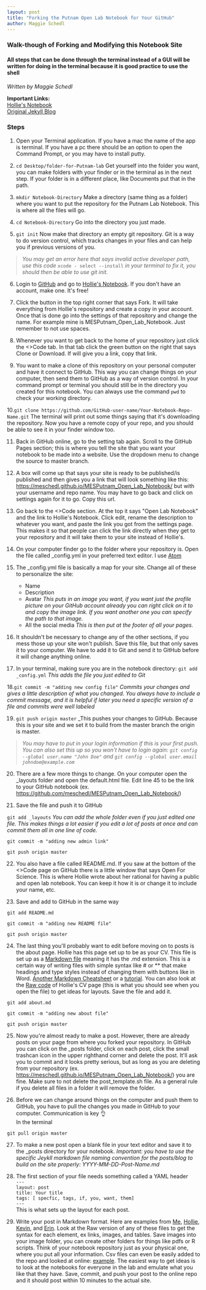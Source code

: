 ```yaml
---
layout: post
title: "Forking the Putnam Open Lab Notebook for Your GitHub"
author: Maggie Schedl
---
```



### Walk-though of Forking and Modifying this Notebook Site  
#### All steps that can be done through the terminal instead of a GUI will be written for doing in the terminal because it is good practice to use the shell  
_Written by Maggie Schedl_


**Important Links:**  
[Hollie's Notebook](https://github.com/hputnam/Putnam_Lab_Notebook)  
[Original Jekyll Blog](https://github.com/barryclark/jekyll-now)

### Steps

1. Open your Terminal application. If you have a mac the name of the app is terminal. If you have a pc there should be an option to open the Command Prompt, or you may have to install putty.

2. `cd Desktop/folder-for-Putnam-lab` Get yourself into the folder you want, you can make folders with your finder or in the terminal as in the next step. If your folder is in a different place, like Documents put that in the path.

3. `mkdir Notebook-Directory` Make a directory (same thing as a folder) where you want to put the repository for the Putnam Lab Notebook. This is where all the files will go.

4. `cd Notebook-Directory` Go into the directory you just made.

5. `git init` Now make that directory an empty git repository. Git is a way to do version control, which tracks changes in your files and can help you if previous versions of you.

> _You may get an error here that says invalid active developer path, use this code_ `xcode - select --install` _in your terminal to fix it, you should then be able to use git init._

6. Login to [GitHub](https://github.com/) and go to [Hollie's Notebook](https://github.com/hputnam/Putnam_Lab_Notebook). If you don't have an account, make one. It's free!

7. Click the button in the top right corner that says Fork. It will take everything from Hollie's repository and create a copy in your account. Once that is done go into the settings of that repository and change the name. For example mine is MESPutnam_Open_Lab_Notebook. Just remember to not use spaces.

8. Whenever you want to get back to the home of your repository just click the <>Code tab. In that tab click the green button on the right that says Clone or Download. If will give you a link, copy that link.

9. You want to make a clone of this repository on your personal computer and have it connect to GitHub. This way you can change things on your computer, then send them to GitHub as a way of version control. In your command prompt or terminal you should still be in the directory you created for this notebook. You can always use the command `pwd` to check your working directory.

10.`git clone https://github.com/GitHub-user-name/Your-Notebook-Repo-Name.git` The terminal will print out some things saying that it's downloading the repository. Now you have a remote copy of your repo, and you should be able to see it in your finder window too.

11. Back in GitHub online, go to the setting tab again. Scroll to the GitHub Pages section; this is where you tell the site that you want your notebook to be made into a website. Use the dropdown menu to change the source to master branch.

12. A box will come up that says your site is ready to be published/is published and then gives you a link that will look something like this: https://meschedl.github.io/MESPutnam_Open_Lab_Notebook/ but with your username and repo name. You may have to go back and click on settings again for it to go. Copy this url.

13. Go back to the <>Code section.  At the top it says "Open Lab Notebook" and the link to Hollie's Notebook. Click edit, rename the description to whatever you want, and paste the link you got from the settings page. This makes it so that people can click the link directly when they get to your repository and it will take them to your site instead of Hollie's.

14. On your computer finder go to the folder where your repository is. Open the file called _config.yml in your preferred text editor. I use [Atom](https://atom.io/)

15. The _config.yml file is basically a map for your site. Change all of these to personalize the site:
    - Name
    - Description
    - Avatar _This puts in an image you want, if you want just the profile picture on your GitHub account already you can right click on it to and copy the image link. If you want another one you can specify the path to that image._
    - All the social media _This is then put at the footer of all your pages._

16. It shouldn't be necessary to change any of the other sections, if you mess those up your site won't publish. Save this file, but that only saves it to your computer. We have to add it to Git and send it to GitHub before it will change anything online.

17. In your terminal, making sure you are in the notebook directory:
`git add _config.yml` _This adds the file you just edited to Git_

18.`git commit -m "adding new config file"` _Commits your changes and gives a little description of what you changed. You always have to include a commit message, and it is helpful if later you need a specific version of a file and commits were well labeled_

19. `git push origin master` _This pushes your changes to GitHub. Because this is your site and we set it to build from the master branch the origin is master.

> _You may have to put in your login information if this is your first push. You can also set this up so you won't have to login again: `git config --global user.name "John Doe"` and `git config --global user.email johndoe@example.com`_

20. There are a few more things to change. On your computer open the _layouts folder and open the default.html file. Edit line 45 to be the link to your GitHub notebook (ex. https://github.com/meschedl/MESPutnam_Open_Lab_Notebook/)

21. Save the file and push it to GitHub

`git add _layouts` _You can add the whole folder even if you just edited one file. This makes things a lot easier if you edit a lot of posts at once and can commit them all in one line of code._

`git commit -m "adding new admin link"`

`git push origin master`

22. You also have a file called README.md. If you saw at the bottom of the <>Code page on GitHub there is a little window that says Open For Science. This is where Hollie wrote about her rational for having a public and open lab notebook. You can keep it how it is or change it to include your  name, etc.

23. Save and add to GitHub in the same way  

`git add README.md`

`git commit -m "adding new README file"`

`git push origin master`

24. The last thing you'll probably want to edit before moving on to posts is the about page. Hollie has this page set up to be as your CV. This file is set up as a [Markdown file](https://guides.github.com/features/mastering-markdown/) meaning it has the .md extension. This is a certain way of writing files with simple syntax like # or ** that make headings and type styles instead of changing them with buttons like in Word. [Another Markdown Cheatsheet](https://github.com/adam-p/markdown-here/wiki/Markdown-Cheatsheet) or a [tutorial](https://www.markdowntutorial.com/). You can also look at the [Raw code](https://raw.githubusercontent.com/hputnam/Putnam_Lab_Notebook/master/about.md) of Hollie's CV page (this is what you should see when you open the file) to get ideas for layouts. Save the file and add it.

`git add about.md`

`git commit -m "adding new about file"`

`git push origin master`

25. Now you're almost ready to make a post. However, there are already posts on your page from where you forked your repository. In GitHub you can click on the _posts folder, click on each post, click the small trashcan icon in the upper righthand corner and delete the post. It'll ask you to commit and it looks pretty serious, but as long as you are deleting from your repository (ex. https://meschedl.github.io/MESPutnam_Open_Lab_Notebook/) you are fine. Make sure to not delete the post_template.sh file. As a general rule if you delete all files in a folder it will remove the folder.

26. Before we can change around things on the computer and push them to GitHub, you have to pull the changes you made in GitHub to your computer. Communication is key 👌   
In the terminal

`git pull origin master`

27. To make a new post open a blank file in your text editor and save it to the _posts directory for your notebook. _Important: you have to use the specific Jeykll markdown file naming convention for the posts/blog to build on the site properly: YYYY-MM-DD-Post-Name.md_

28. The first section of your file needs something called a YAML header  
`---`  
`layout: post`  
`title: Your title`    
`tags: [ specfic, tags, if, you, want, them]`  
`---`  
This is what sets up the layout for each post.

29. Write your post in Markdown format. Here are examples from [Me](https://meschedl.github.io/MESPutnam_Open_Lab_Notebook/Montipora-Larvae-DNA-RNA-Test/), [Hollie](https://github.com/hputnam/Putnam_Lab_Notebook/blob/master/_posts/2016-08-31-Geoduck_RNA_Testing.md), [Kevin](https://github.com/kevinhwong1/KevinHWong_Notebook/blob/master/_posts/2019-03-14-Citrate-Synthase-Troubleshooting.md), and [Erin](https://github.com/echille/E.-Chille-Open-Lab-Notebook/blob/master/_posts/2019-04-01-Montipora-Larvae-DNA-RNA-Extraction-Batch-4.md). Look at the Raw version of any of these files to get the syntax for each element, ex links, images, and tables. Save images into your image folder, you can create other folders for things like pdfs or R scripts. Think of your notebook repository just as your physical one, where you put all your information. Csv files can even be easily added to the repo and looked at online: [example](https://github.com/kevinhwong1/Astrangia_Nutrition/blob/master/RAnalysis/Data/BouyantWeight_Apoc2019.csv). The easiest way to get ideas is to look at the notebooks for everyone in the lab and emulate what you like that they have. Save, commit, and push your post to the online repo and it should post within 10 minutes to the actual site.  
